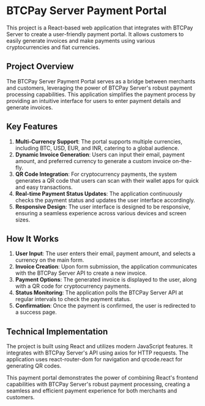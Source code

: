 # BTCPay Server Payment Portal

This project is a React-based web application that integrates with BTCPay Server to create a user-friendly payment portal. It allows customers to easily generate invoices and make payments using various cryptocurrencies and fiat currencies.

## Project Overview

The BTCPay Server Payment Portal serves as a bridge between merchants and customers, leveraging the power of BTCPay Server's robust payment processing capabilities. This application simplifies the payment process by providing an intuitive interface for users to enter payment details and generate invoices.

## Key Features

1. **Multi-Currency Support**: The portal supports multiple currencies, including BTC, USD, EUR, and INR, catering to a global audience.
2. **Dynamic Invoice Generation**: Users can input their email, payment amount, and preferred currency to generate a custom invoice on-the-fly.
3. **QR Code Integration**: For cryptocurrency payments, the system generates a QR code that users can scan with their wallet apps for quick and easy transactions.
4. **Real-time Payment Status Updates**: The application continuously checks the payment status and updates the user interface accordingly.
5. **Responsive Design**: The user interface is designed to be responsive, ensuring a seamless experience across various devices and screen sizes.

## How It Works

1. **User Input**: The user enters their email, payment amount, and selects a currency on the main form.
2. **Invoice Creation**: Upon form submission, the application communicates with the BTCPay Server API to create a new invoice.
3. **Payment Options**: The generated invoice is displayed to the user, along with a QR code for cryptocurrency payments.
4. **Status Monitoring**: The application polls the BTCPay Server API at regular intervals to check the payment status.
5. **Confirmation**: Once the payment is confirmed, the user is redirected to a success page.

## Technical Implementation

The project is built using React and utilizes modern JavaScript features. It integrates with BTCPay Server's API using axios for HTTP requests. The application uses react-router-dom for navigation and qrcode.react for generating QR codes.

This payment portal demonstrates the power of combining React's frontend capabilities with BTCPay Server's robust payment processing, creating a seamless and efficient payment experience for both merchants and customers.
